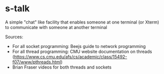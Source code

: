 # s-talk
A simple "chat" like facility that enables someone at one terminal (or Xterm) to communicate with someone at another terminal


Sources:
  - For all socket programming: Beejs guide to network programming
  - For all thread programming: CMU website documentation on threads (https://www.cs.cmu.edu/afs/cs/academic/class/15492-f07/www/pthreads.html)
  - Brian Fraser videos for both threads and sockets
